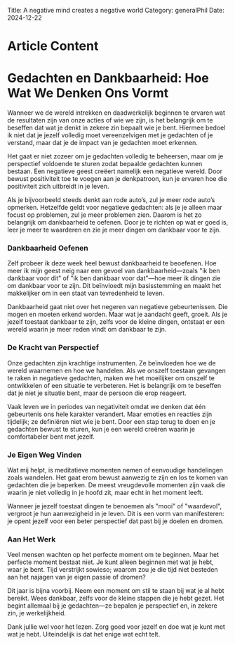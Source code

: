 Title: A negative mind creates a negative world
Category: generalPhil
Date: 2024-12-22

# Article Content

# Gedachten en Dankbaarheid: Hoe Wat We Denken Ons Vormt

Wanneer we de wereld intrekken en daadwerkelijk beginnen te ervaren wat de resultaten zijn van onze acties of wie we zijn, is het belangrijk om te beseffen dat wat je denkt in zekere zin bepaalt wie je bent. Hiermee bedoel ik niet dat je jezelf volledig moet vereenzelvigen met je gedachten of je verstand, maar dat je de impact van je gedachten moet erkennen.

Het gaat er niet zozeer om je gedachten volledig te beheersen, maar om je perspectief voldoende te sturen zodat bepaalde gedachten kunnen bestaan. Een negatieve geest creëert namelijk een negatieve wereld. Door bewust positiviteit toe te voegen aan je denkpatroon, kun je ervaren hoe die positiviteit zich uitbreidt in je leven.

Als je bijvoorbeeld steeds denkt aan rode auto’s, zul je meer rode auto’s opmerken. Hetzelfde geldt voor negatieve gedachten: als je je alleen maar focust op problemen, zul je meer problemen zien. Daarom is het zo belangrijk om dankbaarheid te oefenen. Door je te richten op wat er goed is, leer je meer te waarderen en zie je meer dingen om dankbaar voor te zijn.

### Dankbaarheid Oefenen

Zelf probeer ik deze week heel bewust dankbaarheid te beoefenen. Hoe meer ik mijn geest neig naar een gevoel van dankbaarheid—zoals "ik ben dankbaar voor dit" of "ik ben dankbaar voor dat"—hoe meer ik dingen zie om dankbaar voor te zijn. Dit beïnvloedt mijn basisstemming en maakt het makkelijker om in een staat van tevredenheid te leven.

Dankbaarheid gaat niet over het negeren van negatieve gebeurtenissen. Die mogen en moeten erkend worden. Maar wat je aandacht geeft, groeit. Als je jezelf toestaat dankbaar te zijn, zelfs voor de kleine dingen, ontstaat er een wereld waarin je meer reden vindt om dankbaar te zijn.

### De Kracht van Perspectief

Onze gedachten zijn krachtige instrumenten. Ze beïnvloeden hoe we de wereld waarnemen en hoe we handelen. Als we onszelf toestaan gevangen te raken in negatieve gedachten, maken we het moeilijker om onszelf te ontwikkelen of een situatie te verbeteren. Het is belangrijk om te beseffen dat je niet je situatie bent, maar de persoon die erop reageert.

Vaak leven we in periodes van negativiteit omdat we denken dat één gebeurtenis ons hele karakter verandert. Maar emoties en reacties zijn tijdelijk; ze definiëren niet wie je bent. Door een stap terug te doen en je gedachten bewust te sturen, kun je een wereld creëren waarin je comfortabeler bent met jezelf.

### Je Eigen Weg Vinden

Wat mij helpt, is meditatieve momenten nemen of eenvoudige handelingen zoals wandelen. Het gaat erom bewust aanwezig te zijn en los te komen van gedachten die je beperken. De meest vreugdevolle momenten zijn vaak die waarin je niet volledig in je hoofd zit, maar echt in het moment leeft.

Wanneer je jezelf toestaat dingen te benoemen als "mooi" of "waardevol", vergroot je hun aanwezigheid in je leven. Dit is een vorm van manifesteren: je opent jezelf voor een beter perspectief dat past bij je doelen en dromen.

### Aan Het Werk

Veel mensen wachten op het perfecte moment om te beginnen. Maar het perfecte moment bestaat niet. Je kunt alleen beginnen met wat je hebt, waar je bent. Tijd verstrijkt sowieso; waarom zou je die tijd niet besteden aan het najagen van je eigen passie of dromen?

Dit jaar is bijna voorbij. Neem een moment om stil te staan bij wat je al hebt bereikt. Wees dankbaar, zelfs voor de kleine stappen die je hebt gezet. Het begint allemaal bij je gedachten—ze bepalen je perspectief en, in zekere zin, je werkelijkheid.

Dank jullie wel voor het lezen. Zorg goed voor jezelf en doe wat je kunt met wat je hebt. Uiteindelijk is dat het enige wat echt telt.

